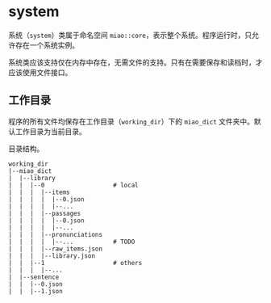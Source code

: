 # system

系统（`system`）类属于命名空间 `miao::core`，表示整个系统。程序运行时，只允许存在一个系统实例。

系统类应该支持仅在内存中存在，无需文件的支持。只有在需要保存和读档时，才应该使用文件接口。

## 工作目录

程序的所有文件均保存在工作目录（`working_dir`）下的 `miao_dict` 文件夹中。默认工作目录为当前目录。 

目录结构。

```
working_dir
|--miao_dict
|  |--library
|  |  |--0                   # local
|  |  |  |--items
|  |  |  |  |--0.json
|  |  |  |  |--...
|  |  |  |--passages
|  |  |  |  |--0.json
|  |  |  |  |--...
|  |  |  |--pronunciations
|  |  |  |  |--...           # TODO
|  |  |  |--raw_items.json
|  |  |  |--library.json
|  |  |--1                   # others
|  |  |  |--...
|  |--sentence
|  |  |--0.json
|  |  |--1.json
```

